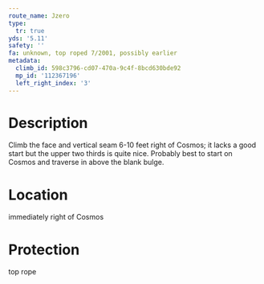 ```yaml
---
route_name: Jzero
type:
  tr: true
yds: '5.11'
safety: ''
fa: unknown, top roped 7/2001, possibly earlier
metadata:
  climb_id: 598c3796-cd07-470a-9c4f-8bcd630bde92
  mp_id: '112367196'
  left_right_index: '3'
---
```

# Description
Climb the face and vertical seam 6-10 feet right of Cosmos; it lacks a good start but the upper two thirds is quite nice.  Probably best to start on Cosmos and traverse in above the blank bulge.

# Location
immediately right of Cosmos

# Protection
top rope
